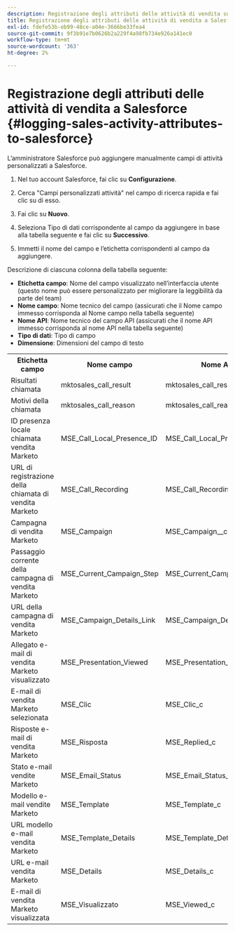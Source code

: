 ```yaml
---
description: Registrazione degli attributi delle attività di vendita su Salesforce - Documenti Marketo - Documentazione del prodotto
title: Registrazione degli attributi delle attività di vendita a Salesforce
exl-id: fdefe53b-eb99-48ce-a04e-3666be33fea4
source-git-commit: 9f3b91e7b0626b2a229f4a98fb734e926a141ec0
workflow-type: tm+mt
source-wordcount: '363'
ht-degree: 2%

---
```


# Registrazione degli attributi delle attività di vendita a Salesforce {#logging-sales-activity-attributes-to-salesforce}

L’amministratore Salesforce può aggiungere manualmente campi di attività personalizzati a Salesforce.

1. Nel tuo account Salesforce, fai clic su **Configurazione**.

1. Cerca &quot;Campi personalizzati attività&quot; nel campo di ricerca rapida e fai clic su di esso.

1. Fai clic su **Nuovo**.

1. Seleziona Tipo di dati corrispondente al campo da aggiungere in base alla tabella seguente e fai clic su **Successivo**.

1. Immetti il nome del campo e l’etichetta corrispondenti al campo da aggiungere.

Descrizione di ciascuna colonna della tabella seguente:

* **Etichetta campo**: Nome del campo visualizzato nell’interfaccia utente (questo nome può essere personalizzato per migliorare la leggibilità da parte del team)
* **Nome campo**: Nome tecnico del campo (assicurati che il Nome campo immesso corrisponda al Nome campo nella tabella seguente)
* **Nome API**: Nome tecnico del campo API (assicurati che il nome API immesso corrisponda al nome API nella tabella seguente)
* **Tipo di dati**: Tipo di campo
* **Dimensione**: Dimensioni del campo di testo

<table>
 <tr>
  <th>Etichetta campo</th>
  <th>Nome campo</th>
  <th>Nome API</th>
  <th>Tipo di dati</th>
  <th>Dimensione</th>
 </tr>
  <tr>
  <td>Risultati chiamata</td>
  <td>mktosales_call_result</td>
  <td>mktosales_call_result_c</td>
  <td>Testo</td>
  <td>50</td>
 </tr>
 <tr>
  <td>Motivi della chiamata</td>
  <td>mktosales_call_reason</td>
  <td>mktosales_call_reason_c</td>
  <td>Testo</td>
  <td>50</td>
 </tr>
 <tr>
  <td>ID presenza locale chiamata vendita Marketo</td>
  <td>MSE_Call_Local_Presence_ID</td>
  <td>MSE_Call_Local_Presence_ID_c</td>
  <td>Testo</td>
  <td>255</td>
 </tr>
 <tr>
  <td>URL di registrazione della chiamata di vendita Marketo</td>
  <td>MSE_Call_Recording</td>
  <td>MSE_Call_Recording_c</td>
  <td>URL</td>
  <td></td>
 </tr>
 <tr>
  <td>Campagna di vendita Marketo</td>
  <td>MSE_Campaign</td>
  <td>MSE_Campaign__c</td>
  <td>Testo</td>
  <td>255</td>
 </tr>
 <tr>
  <td>Passaggio corrente della campagna di vendita Marketo</td>
  <td>MSE_Current_Campaign_Step</td>
  <td>MSE_Current_Campaign_Step_c</td>
  <td>Testo</td>
  <td>255</td>
 </tr>
 <tr>
  <td>URL della campagna di vendita Marketo</td>
  <td>MSE_Campaign_Details_Link</td>
  <td>MSE_Campaign_Details_Link_c</td>
  <td>URL</td>
  <td></td>
 </tr>
 <tr>
  <td>Allegato e-mail di vendita Marketo visualizzato</td>
  <td>MSE_Presentation_Viewed</td>
  <td>MSE_Presentation_Viewed_c</td>
  <td>Casella di controllo</td>
  <td></td>
 </tr>
 <tr>
  <td>E-mail di vendita Marketo selezionata</td>
  <td>MSE_Clic</td>
  <td>MSE_Clic_c</td>
  <td>Casella di controllo</td>
  <td></td>
 </tr>
 <tr>
  <td>Risposte e-mail di vendita Marketo</td>
  <td>MSE_Risposta</td>
  <td>MSE_Replied_c</td>
  <td>Casella di controllo</td>
  <td></td>
 </tr>
 <tr>
  <td>Stato e-mail vendite Marketo</td>
  <td>MSE_Email_Status</td>
  <td>MSE_Email_Status__c</td>
  <td>Testo</td>
  <td></td>
 </tr>
 <tr>
  <td>Modello e-mail vendite Marketo</td>
  <td>MSE_Template</td>
  <td>MSE_Template_c</td>
  <td>Testo</td>
  <td>255</td>
 </tr>
 <tr>
  <td>URL modello e-mail vendita Marketo</td>
  <td>MSE_Template_Details</td>
  <td>MSE_Template_Details_c</td>
  <td>URL</td>
  <td></td>
 </tr>
 <tr>
  <td>URL e-mail vendita Marketo</td>
  <td>MSE_Details</td>
  <td>MSE_Details_c</td>
  <td>URL</td>
  <td></td>
 </tr>
 <tr>
  <td>E-mail di vendita Marketo visualizzata</td>
  <td>MSE_Visualizzato</td>
  <td>MSE_Viewed_c</td>
  <td>Casella di controllo</td>
  <td></td>
 </tr>
</table>
